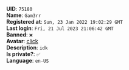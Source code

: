 **UID**: `75180`  
**Name**: `Gam3rr`  
**Registered at**: `Sun, 23 Jan 2022 19:02:29 GMT`  
**Last login**: `Fri, 21 Jul 2023 21:06:42 GMT`  
**Banned**: `❌`  
**Avatar**: [click](/avatars/d9f95429-c1e7-4429-832c-34a41187de1c.png)  
**Description**: ```idk```  
**Is private?**: `✅`  
**Language**: `en-US`